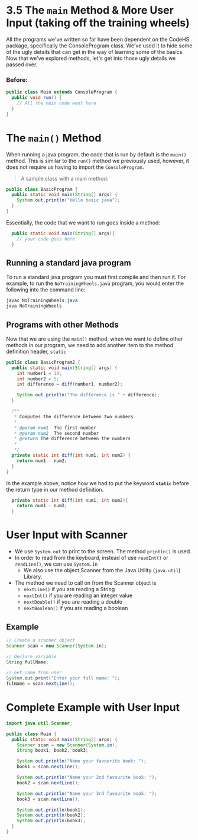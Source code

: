 # 3.5 The `main` Method & More User Input (taking off the training wheels)

All the programs we've written so far have been dependent on the CodeHS package, specifically the ConsoleProgram class.  We've used it to hide some of the ugly details that can get in the way of learning some of the basics. Now that we've explored methods, let's get into those ugly details we passed over.

### Before:
```java
public class Main extends ConsoleProgram {
  public void run() {
    // All the main code went here
  }
}
```

# The `main()` Method
When running a java program, the code that is run by default is the `main()` method.  This is similar to the `run()` method we previously used, however, it does not require us having to import the `ConsoleProgram`.

>A sample class with a main method:
```java
public class BasicProgram {
  public static void main(String[] args) {
    System.out.println("Hello basic java"); 	
  }
}
```

Essentially, the code that we want to run goes inside a method:
```java
  public static void main(String[] args){
    // your code goes here
  }
```

## Running a standard java program
To run a standard java program you must first compile and then run it. For example, to run the `NoTrainingWheels.java` program, you would enter the following into the command line:
```java
javac NoTrainingWheels.java
java NoTrainingWheels
```

## Programs with other Methods

Now that we are using the `main()` method, when we want to define other methods in our program, we need to add another item to the method definition header, `static`

```java
public class BasicProgram2 {
  public static void main(String[] args) {
    int number1 = 10;
    int number2 = 5;
    int difference = diff(number1, number2);

    System.out.println("The difference is " + difference);
  }

  /**
   * Computes the difference between two numbers
   *
   * @param num1  The first number
   * @param num2  The second number
   * @return The difference between the numbers
   *
   */
  private static int diff(int num1, int num2) {
    return num1 - num2;
  } 
}
```

In the example above, notice how we had to put the keyword **`static`** before the return type in our method definition.

```java
  private static int diff(int num1, int num2){
    return num1 - num2;
  }
```

# User Input with Scanner

* We use `System.out` to print to the screen. The method `println()` is used.
* In order to read from the keyboard, instead of use `readInt()` or `readLine()`, we can use `System.in`
    * We also use the object Scanner from the Java Utility (`java.util`) Library.
* The method we need to call on from the Scanner object is 
    * `nextLine()` if you are reading a String
    * `nextInt()` if you are reading an integer value
    * `nextDouble()` if you are reading a double
    * `nextBoolean()` if you are reading a boolean


## Example
```java
// Create a scanner object
Scanner scan = new Scanner(System.in);

// Declare variable
String fullName;

// Get name from user
System.out.print("Enter your full name: ");
fulName = scan.nextLine();
```

# Complete Example with User Input
```java
import java.util.Scanner;

public class Main {
  public static void main(String[] args) {
    Scanner scan = new Scanner(System.in);
    String book1, book2, book3;

    System.out.println("Name your favourite book: ");
    book1 = scan.nextLine();

    System.out.println("Name your 2nd favourite book: ");
    book2 = scan.nextLine();

    System.out.println("Name your 3rd favourite book: ");
    book3 = scan.nextLine();

    System.out.println(book1);
    System.out.println(book2);
    System.out.println(book3);
  }
}
```